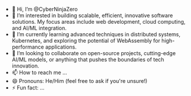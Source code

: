- 👋 Hi, I’m @CyberNinjaZero
- 👀 I’m interested in  building scalable, efficient, innovative software solutions. My focus areas include web development, cloud computing, and AI/ML integration.
- 🌱 I’m currently learning advanced techniques in distributed systems, Kubernetes, and exploring the potential of WebAssembly for high-performance applications.
- 💞️ I’m looking to collaborate on open-source projects, cutting-edge AI/ML models, or anything that pushes the boundaries of tech innovation.
- 📫 How to reach me ...
- 😄 Pronouns: He/Him (feel free to ask if you're unsure!)
- ⚡ Fun fact: ...

<!---
CyberNinjaZero/CyberNinjaZero is a ✨ special ✨ repository because its `README.md` (this file) appears on your GitHub profile.
You can click the Preview link to take a look at your changes.
--->
